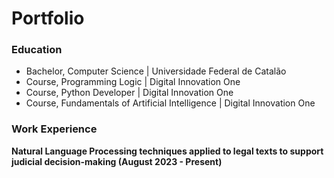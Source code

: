 # Portfolio

### Education

 - Bachelor, Computer Science | Universidade Federal de Catalão
 - Course, Programming Logic | Digital Innovation One
 - Course, Python Developer | Digital Innovation One
 - Course, Fundamentals of Artificial Intelligence | Digital Innovation One
### Work Experience
**Natural Language Processing techniques applied to legal texts to support judicial decision-making (August 2023 - Present)**
